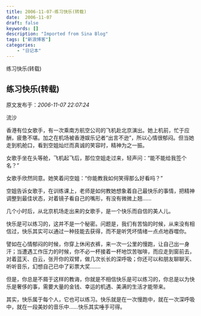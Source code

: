 ```yaml
---
title: 2006-11-07-练习快乐(转载)
date:  2006-11-07
draft: false
keywords: []
description: "Imported from Sina Blog"
tags: ["新浪博客"]
categories: 
    - "日记本"
---
```

练习快乐(转载)
## 练习快乐(转载)

 原文发布于：*2006-11-07 22:07:24*

 

流沙

 
香港有位女歌手，有一次乘南方航空公司的飞机赴北京演出。她上机前，忙于应酬，疲惫不堪。加之在机场被香港娱乐记者“出言不逊”，所以心情很郁闷。但当她走到机舱口，看到空姐灿烂而真诚的笑容时，精神为之一振。

   女歌手坐在头等舱，飞机起飞后，那位空姐走过来，轻声问：“能不能给我签个名？”

   女歌手欣然同意。她笑着问空姐：“你能教我如何笑得那么好看吗？”

  
空姐告诉女歌手，在训练课上，老师是如何教她想象着自己最快乐的事情，把精神调整到最佳状态，对着镜子看自己的嘴形，有没有微微上翘……

   几个小时后，从北京机场走出来的女歌手，是一个快乐而自信的美人儿。

  
快乐是可以练习的，这并不是一个秘密。问题是，我们有苦恼的时候，从来没有相信过，快乐其实可以通过一种技能去获得，而不是听凭坏情绪一点点地吞噬你。

  
譬如在心情郁闷的时候，你穿上休闲衣裤，来一次一公里的慢跑，让自己出一身汗；当遭遇工作压力的时候，你不必一杯接着一杯地饮苦咖啡，而应走到窗前去，对着蓝天、白云，张开你的双臂，做几次长长的深呼吸；你还可以和朋友聊聊天、听听音乐，幻想自己已中了彩票大奖…….

  
但是，你总是不屑于这样的教诲，你就是不相信快乐是可以练习的，你总是以为快乐是奢侈的事，需要大量的金钱、幸运的机遇、美满的生活才能带来。

  
其实，快乐属于每个人，它也可以练习。快乐就是在一次慢跑中，就在一次深呼吸中，就在一段美妙的音乐中……快乐其实唾手可得。


